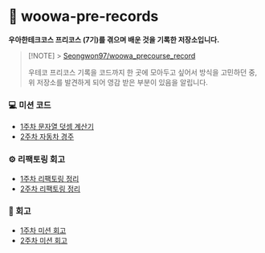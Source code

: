 # 📌 woowa-pre-records

**우아한테크코스 프리코스 (7기)를 겪으며 배운 것을 기록한 저장소입니다.**

> [!NOTE] > [Seongwon97/woowa_precourse_record](https://github.com/Seongwon97/woowa_precourse_record)
>
> 우테코 프리코스 기록을 코드까지 한 곳에 모아두고 싶어서 방식을 고민하던 중,
> 위 저장소를 발견하게 되어 영감 받은 부분이 있음을 알립니다.

### 💻 미션 코드

- [1주차 문자열 덧셈 계산기](https://github.com/dhrgodms/java-calculator-7/tree/dhrgodms)
- [2주차 자동차 경주](https://github.com/dhrgodms/java-racingcar-7/tree/dhrgodms)

### ⚙️ 리팩토링 회고

- [1주차 리팩토링 정리](https://github.com/dhrgodms/woowa-pre-records/blob/main/Week1/1%EC%A3%BC%EC%B0%A8_%EB%A6%AC%ED%8C%A9%ED%86%A0%EB%A7%81_%EC%A0%95%EB%A6%AC.md)
- [2주차 리팩토링 정리](https://github.com/dhrgodms/woowa-pre-records/blob/main/Week2/2%EC%A3%BC%EC%B0%A8_%EB%A6%AC%ED%8C%A9%ED%86%A0%EB%A7%81_%EC%A0%95%EB%A6%AC.md)

### 📄 회고

- [1주차 미션 회고](https://i-m-okay.tistory.com/31)
- [2주차 미션 회고](https://i-m-okay.tistory.com/38)
